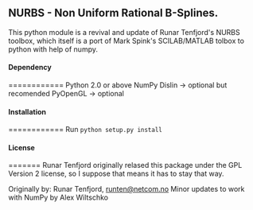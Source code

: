## NURBS - Non Uniform Rational B-Splines.

This python module is a revival and update of Runar Tenfjord's NURBS toolbox, which itself
is a port of Mark Spink's SCILAB/MATLAB tolbox to python with help of numpy.

#### Dependency
============
Python 2.0 or above
NumPy
Dislin -> optional but recomended
PyOpenGL -> optional

#### Installation
============
Run 
```python setup.py install```

#### License
=======
Runar Tenfjord originally relased this package under the GPL Version 2 license, 
so I suppose that means it has to stay that way. 

Originally by: Runar Tenfjord, runten@netcom.no
Minor updates to work with NumPy by Alex Wiltschko

